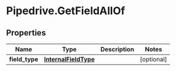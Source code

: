 # Pipedrive.GetFieldAllOf

## Properties

Name | Type | Description | Notes
------------ | ------------- | ------------- | -------------
**field_type** | [**InternalFieldType**](InternalFieldType.md) |  | [optional] 


